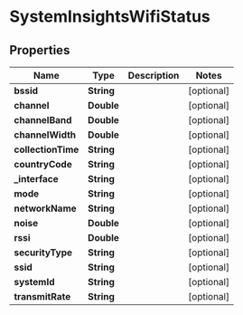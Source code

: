 

# SystemInsightsWifiStatus


## Properties

| Name | Type | Description | Notes |
|------------ | ------------- | ------------- | -------------|
|**bssid** | **String** |  |  [optional] |
|**channel** | **Double** |  |  [optional] |
|**channelBand** | **Double** |  |  [optional] |
|**channelWidth** | **Double** |  |  [optional] |
|**collectionTime** | **String** |  |  [optional] |
|**countryCode** | **String** |  |  [optional] |
|**_interface** | **String** |  |  [optional] |
|**mode** | **String** |  |  [optional] |
|**networkName** | **String** |  |  [optional] |
|**noise** | **Double** |  |  [optional] |
|**rssi** | **Double** |  |  [optional] |
|**securityType** | **String** |  |  [optional] |
|**ssid** | **String** |  |  [optional] |
|**systemId** | **String** |  |  [optional] |
|**transmitRate** | **String** |  |  [optional] |



